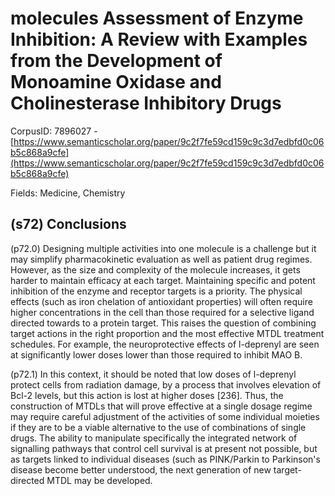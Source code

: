 # molecules Assessment of Enzyme Inhibition: A Review with Examples from the Development of Monoamine Oxidase and Cholinesterase Inhibitory Drugs

CorpusID: 7896027 - [https://www.semanticscholar.org/paper/9c2f7fe59cd159c9c3d7edbfd0c06b5c868a9cfe](https://www.semanticscholar.org/paper/9c2f7fe59cd159c9c3d7edbfd0c06b5c868a9cfe)

Fields: Medicine, Chemistry

## (s72) Conclusions
(p72.0) Designing multiple activities into one molecule is a challenge but it may simplify pharmacokinetic evaluation as well as patient drug regimes. However, as the size and complexity of the molecule increases, it gets harder to maintain efficacy at each target. Maintaining specific and potent inhibition of the enzyme and receptor targets is a priority. The physical effects (such as iron chelation of antioxidant properties) will often require higher concentrations in the cell than those required for a selective ligand directed towards to a protein target. This raises the question of combining target actions in the right proportion and the most effective MTDL treatment schedules. For example, the neuroprotective effects of l-deprenyl are seen at significantly lower doses lower than those required to inhibit MAO B.

(p72.1) In this context, it should be noted that low doses of l-deprenyl protect cells from radiation damage, by a process that involves elevation of Bcl-2 levels, but this action is lost at higher doses [236]. Thus, the construction of MTDLs that will prove effective at a single dosage regime may require careful adjustment of the activities of some individual moieties if they are to be a viable alternative to the use of combinations of single drugs. The ability to manipulate specifically the integrated network of signalling pathways that control cell survival is at present not possible, but as targets linked to individual diseases (such as PINK/Parkin to Parkinson's disease become better understood, the next generation of new target-directed MTDL may be developed.
